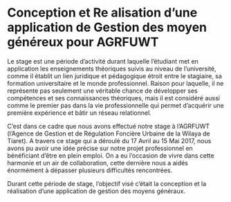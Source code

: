# Conception et Re alisation d’une application de  Gestion des moyen généreux pour AGRFUWT
Le stage est une période d’activité durant laquelle l’étudiant met en application les enseignements théoriques suivis au niveau de l’université, comme il établit un lien juridique et pédagogique étroit entre le stagiaire, sa formation universitaire et le monde professionnel. Raison pour laquelle, il ne représente pas seulement une véritable chance de développer ses compétences et ses connaissances théoriques, mais il est considéré aussi comme le premier pas dans la vie professionnelle qui permet d’acquérir une première expérience et bâtir un réseau relationnel.  
 
C’est dans ce cadre que nous avons effectué notre stage à l’AGRFUWT (l’Agence de Gestion et de Régulation Foncière Urbaine de la Wilaya de Tiaret). A travers ce stage qui a déroulé du 17 Avril au 15 Mai 2017, nous avons pu avoir une idée précise sur notre projet professionnel en bénéficiant d’être en plein emploi. On a eu l’occasion de vivre dans cette harmonie et un air de collaboration, cette dernière nous a aidés énormément à dépasser plusieurs difficultés rencontrées. 
 
Durant cette période de stage, l’objectif visé c’était la conception et la réalisation d’une application de gestion des moyens généraux. 
